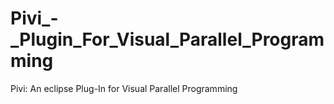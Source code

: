 # Pivi_-_Plugin_For_Visual_Parallel_Programming
Pivi: An eclipse Plug-In for Visual Parallel Programming
